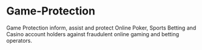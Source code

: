 # Game-Protection

Game Protection inform, assist and protect Online Poker, Sports Betting and Casino account holders against fraudulent online gaming and betting operators.
